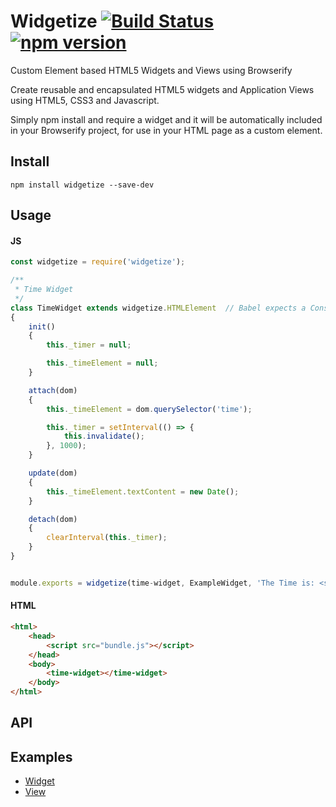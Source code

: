 # Widgetize  [![Build Status](https://travis-ci.org/bealearts/widgetize.svg)](https://travis-ci.org/bealearts/widgetize) [![npm version](https://badge.fury.io/js/widgetize.svg)](http://badge.fury.io/js/widgetize)
Custom Element based HTML5 Widgets and Views using Browserify

Create reusable and encapsulated HTML5 widgets and Application Views using HTML5, CSS3 and Javascript. 

Simply npm install and require a widget and it will be automatically included in your Browserify project, for use in your HTML page as a custom element.

## Install
```shell
npm install widgetize --save-dev
```

## Usage

#### JS
```js
const widgetize = require('widgetize');

/**
 * Time Widget
 */
class TimeWidget extends widgetize.HTMLElement	// Babel expects a Constructor Function, not an Object Prototype i.e. HTMLElement
{
	init() 
	{
		this._timer = null;

		this._timeElement = null;
	}

	attach(dom) 
	{
		this._timeElement = dom.querySelector('time');

		this._timer = setInterval(() => {
			this.invalidate();
		}, 1000);
	}

	update(dom) 
	{
		this._timeElement.textContent = new Date();
	}

	detach(dom)
	{
		clearInterval(this._timer);
	}	
}


module.exports = widgetize(time-widget, ExampleWidget, 'The Time is: <span></span>');

```

#### HTML
```html
<html>
	<head>
		<script src="bundle.js"></script>
	</head>
	<body>
		<time-widget></time-widget>	
	</body>
</html>
```

## API

## Examples
- [Widget](examples/example-widget)
- [View](examples/example-view)
